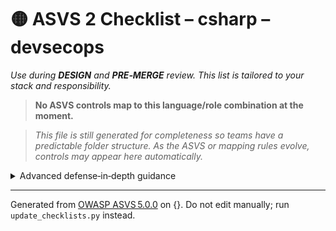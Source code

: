 # 🟡 ASVS 2 Checklist – csharp – devsecops

*Use during **DESIGN** and **PRE‑MERGE** review. This list is tailored to your stack and responsibility.*


> **No ASVS controls map to this language/role combination at the moment.**

> *This file is still generated for completeness so teams have a predictable folder structure.
> As the ASVS or mapping rules evolve, controls may appear here automatically.*

<details><summary>Advanced defense‑in‑depth guidance</summary>


_Add organisation‑specific recommendations, links to tooling, threat models, etc._

</details>


---

Generated from [OWASP ASVS 5.0.0](https://owasp.org/www-project-application-security-verification-standard/) on {}. Do not edit manually; run `update_checklists.py` instead.
